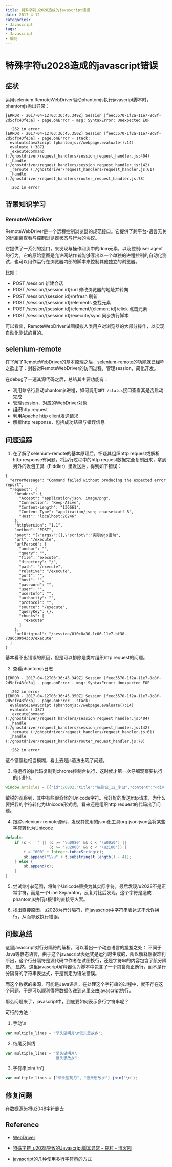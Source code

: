 ```yaml
---
title: 特殊字符u2028造成的javascript错误
date: 2017-4-12
categories: 
- Javascript
tags:
- Javascript
- 编码
---
```


# 特殊字符u2028造成的javascript错误

## 症状

运用selenium RemoteWebDriver驱动phantomjs执行javascript脚本时，phantomjs抛出异常：
```
[ERROR - 2017-04-12T03:36:45.349Z] Session [feec3570-1f2a-11e7-8c8f-2d5cfc43fe3a] - page.onError - msg: SyntaxError: Unexpected EOF

  :262 in error
[ERROR - 2017-04-12T03:36:45.350Z] Session [feec3570-1f2a-11e7-8c8f-2d5cfc43fe3a] - page.onError - stack:
  evaluateJavaScript (phantomjs://webpage.evaluate():14)
  evaluate (:387)
  _executeCommand (:/ghostdriver/request_handlers/session_request_handler.js:404)
  _handle (:/ghostdriver/request_handlers/session_request_handler.js:142)
  _reroute (:/ghostdriver/request_handlers/request_handler.js:61)
  _handle (:/ghostdriver/request_handlers/router_request_handler.js:78)

  :262 in error
```

## 背景知识学习

### RemoteWebDriver

RemoteWebDriver是一个远程控制浏览器的规范接口。它提供了跨平台-语言无关的远距离查看与控制浏览器状态与行为的协议。

它提供了一系列的接口，来发现与操作网页中的dom元素，以及控制user agent的行为。它的原始意图是允许网站作者能够写出以一个单独的进程控制的自动化测试，也可以用作运行在浏览器内部的脚本来控制其他独立的浏览器。

比如：

* POST /session 新建会话
* POST /session/{session id}/url 修改浏览器的地址并转向
* POST /session/{session id}/refresh 刷新
* POST /session/{session id}/elements 查找元素
* POST /session/{session id}/element/{element id}/click 点击元素
* POST /session/{session id}/execute/sync 同步执行脚本

可以看出，RemoteWebDriver试图模拟人类用户对浏览器的大部分操作，以实现自动化测试的目的。

## selenium-remote

在了解了RemoteWebDriver的基本原理之后，selenium-remote的功能就已经呼之欲出了：封装对RemoteWebDriver的访问过程，管理session，简化开发。

在debug了一遍其源代码之后，总结其主要功能有：
* 利用命令行启动phantomjs进程，如何调用`GET /status`接口查看其是否启动完成
* 管理session，对应的WebDriver对象
* 组织http request
* 利用Apache http client发送请求
* 解析http response，包括成功结果与错误信息

## 问题追踪

1. 在了解了selenium-remote的基本原理后，怀疑其组织http request或解析http response有问题，将运行过程中的http request数据完全复制出来，拿到另外的发包工具（Fiddler）里发送后，得到如下错误：
```
{
  "errorMessage": "Command failed without producing the expected error report",
  "request": {
    "headers": {
      "Accept": "application/json, image/png",
      "Connection": "Keep-Alive",
      "Content-Length": "136661",
      "Content-Type": "application/json; charset=utf-8",
      "Host": "localhost:26246"
    },
    "httpVersion": "1.1",
    "method": "POST",
    "post": "{\"args\":[],\"script\":"实际的js语句",
    "url": "/execute",
    "urlParsed": {
      "anchor": "",
      "query": "",
      "file": "execute",
      "directory": "/",
      "path": "/execute",
      "relative": "/execute",
      "port": "",
      "host": "",
      "password": "",
      "user": "",
      "userInfo": "",
      "authority": "",
      "protocol": "",
      "source": "/execute",
      "queryKey": {},
      "chunks": [
        "execute"
      ]
    },
    "urlOriginal": "/session/010c8a30-1c06-11e7-bf38-73a6c09b43c0/execute"
  }
}
```
基本看不出错误的原因，但是可以排除是类库组织http request的问题。

2. 查看phantomjs日志
```
[ERROR - 2017-04-12T03:36:45.349Z] Session [feec3570-1f2a-11e7-8c8f-2d5cfc43fe3a] - page.onError - msg: SyntaxError: Unexpected EOF

  :262 in error
[ERROR - 2017-04-12T03:36:45.350Z] Session [feec3570-1f2a-11e7-8c8f-2d5cfc43fe3a] - page.onError - stack:
  evaluateJavaScript (phantomjs://webpage.evaluate():14)
  evaluate (:387)
  _executeCommand (:/ghostdriver/request_handlers/session_request_handler.js:404)
  _handle (:/ghostdriver/request_handlers/session_request_handler.js:142)
  _reroute (:/ghostdriver/request_handlers/request_handler.js:61)
  _handle (:/ghostdriver/request_handlers/router_request_handler.js:78)

  :262 in error
```
这个错误也相当模糊，看上去是js语法出现了问题。

3. 将运行的js代码复制到chrome控制台执行，这时候才第一次仔细观察要执行的js语句。
```javascript
window.articles = [{"id":26802,"title":"猫驯记_12_小白","content":"<div class=\"show-content\">\n          <blockquote><p>猫也是人类最好的朋友，但它们绝不会屈尊承认这件事。<br> \u2014\u2014Doug Larson，作家<\/p><\/blockquote>\n<p>很久以前的那只小白猫似乎没有这么活泼。不知道是星座、血型还是性别原因\u2026\u2026反正小白就是比较沉稳。对，他叫小白。<\/p>\n<p>那时我在一个旧小区里租了套旧房子住，房东是个酷爱安利产品、并且将推广安利视为人生目标的老太太。安利老太太本来打算把这套房子按照学校宿舍风格装修\u2014\u2014在所有空间里都摆上双层铁架床，而且尽量省钱\u2014\u2014不过可能是高估了租客对双层床的偏好，最终剩下大堆床架床板，都胡乱塞在厅里。<\/p>\n<p>那套房间在一楼，空间不大，阳光不多，水泥地面冰凉。厨房和洗手间几乎是原生态，木门上涂了层黄漆，早已片片斑驳。<\/p>\n<p>小白第一次看见这套房子，抬头看了看我，然后往我手里吐了个泡泡。那天天气很热，他中暑了。<\/p>\n<p>当时小白很小，才和我手掌差不多长。尾巴细细瘦瘦，脑袋大大的，总是睁一只眼闭一只眼。脑袋上一小撮黑毛滑稽地竖着，身上的白毛还不够长，能看见粉红色的皮肤。<\/p>\n<p>小白在我手里不住吐泡泡，口水把下巴洇湿了一片。我也没什么经验，只能捧着他走来走去通风，帮他擦嘴角的口水。又倒了点水端到他嘴边，直到他开始喝水，才放心了下来。<\/p>\n<p>我去跟附近工地的工人们要了些沙子，又去买了点肉。回到家，发现小白不见了。<\/p>\n<p>那套房子基本上一览无余。两个旧沙发、一张折叠桌，剩下就是几张双层床。窗户和门都关好了，小家伙能跑到哪里去呢？<\/p>\n<p>不在厨房，也不在洗手间。唯一的可能，就是在那堆床板床架里。<\/p>\n<p>\u201c喵？\u201d我叫。<\/p>\n<p>没有回应。<\/p>\n<p>那堆床板床架结构很复杂，充满巧夺天工的随意感，像是实体化的混沌。我不敢动任何一块，因为那东西倒下来的方向和位置完全无法预测。我只能向每个缝隙里张望，点亮手机屏幕来照明，一边喵喵叫个不停。<\/p>\n<p>该死，我甚至连个手电都没有。<\/p>\n<p>我在考虑要不要去买个手电的时候，听到一声细细的\u201c喵~~\u201d。声音弱得让我怀疑自己幻听。<\/p>\n<p>\u201c喵~~\u201d又一声，细细弱弱怯生生的。是真的。<\/p>\n<p>我终于看见小白，在靠墙的角落里，紧贴着墙。两只大眼睛望着我，小下巴微微发抖。<\/p>\n<p>可是我够不着他。<\/p>\n<p>我坐在地上，和小白隔着一大堆杂物沟通。<\/p>\n<p>\u201c过来吧，来喝水？\u201d<\/p>\n<p>\u201c过来，来吃肉？\u201d\u2028<\/p>\n<p>小白惊恐地望着我。<\/p>\n<p>\u201c乖，来，要上厕所吗？\u201d我尽可能把声调再调整柔和一点。<\/p>\n<p>小白犹犹豫豫走近了两步，站住了。我伸出手，他又退后两步。<\/p>\n<p>我们就这样僵持了一下午。直到第二天早上，小白还缩在杂物堆里，偶尔轻轻叫一声。<\/p>\n<p>我下班回来，才看见杂物堆里探出一颗小脑袋，圆溜溜两只眼睛盯着我。头顶上的一撮黑毛还竖着，身上的颜色像是用久了的白麻布。<\/p>\n<p>\u201c小白？\u201d我慢慢走近。<\/p>\n<p>\u201c喵~~\u201d他回应，退后了一步，站住了。<\/p>\n<p>我伸手把他抱起来，他没躲开。小肚子扁扁的，细细的小肋骨根根分明。<\/p>\n<p>\u201c我们是室友啦。\u201d我对他说，\u201c请多多关照啊。\u201d<\/p>\n<p>小白的肚子贴在我手心，轻轻叫了一声。<\/p>\n\n        <\/div>"}];window.pageSizeId = 1;
```
敏锐的观察到，其中有些很奇怪的Unicode字符。我好好的发送http请求，为什么要把我的字符转化为Unicode形式呢，看来还是组织http request的代码出了问题。

4. 跟踪selenium-remote源码，发现其使用的json化工具org.json:json会将某些字符转化为Unicode
```java
default:
    if (c < ' ' || (c >= '\u0080' && c < '\u00a0') ||
                   (c >= '\u2000' && c < '\u2100')) {
        t = "000" + Integer.toHexString(c);
        sb.append("\\u" + t.substring(t.length() - 4));
    } else {
        sb.append(c);
    }
}
```

5. 尝试缩小js范围，将每个Unicode替换为其实际字符，最后发现/u2028不是正常字符，而是一个Line Separator。反复对比后发现，这个字符是造成phantomjs执行js报错的直接导火索。

6. 找出直接原因，u2028为行分隔符，而javascript中字符串表达式不允许换行，从而导致执行错误。

## 问题总结

这里javascript对行分隔符的解析，可以看出一个动态语言的尴尬之处：
不同于Java等静态语言，由于这个javascript表达式是运行时生成的，所以解释器很难判断出，这个行分隔符是源代码中作者在试图换行，还是字符串的内容包含了航分隔符。
显然，这里javascript解释器认为脚本中包含了一个包含真正断行，而不是行分隔符的字符串表达式，于是判定为语法错误。

而这个数据的来源，可能是Java语言，在处理这个字符串的过程中，就不存在这个问题，于是可以顺利得将数据传递到这里交由javascript执行。

那么问题来了，javascript中，到底要如何表示多行字符串呢？

可行的方法：
1. 手动\n
```javascript
var multiple_lines = "举头望明月\n低头思故乡";
```
2. 结尾反斜线
```javascript
var multiple_lines = "举头望明月\
                      低头思故乡";
```
3. 字符串join('\n')
```javascript
var multiple_lines = ["举头望明月", "低头思故乡"].join('\n');
```

## 修复问题

在数据源头将u2048字符删去

## Reference

* [WebDriver](https://w3c.github.io/webdriver/webdriver-spec.html)

* [特殊字符_u2028导致的Javascript脚本异常 - 良村 - 博客园](http://www.cnblogs.com/rrooyy/p/5349978.html)

* [javascript的几种使用多行字符串的方式](http://jser.me/2013/08/20/javascript%E7%9A%84%E5%87%A0%E7%A7%8D%E4%BD%BF%E7%94%A8%E5%A4%9A%E8%A1%8C%E5%AD%97%E7%AC%A6%E4%B8%B2%E7%9A%84%E6%96%B9%E5%BC%8F.html)